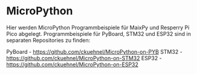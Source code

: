 # MicroPython

Hier werden MicroPython Programmbeispiele für MaixPy und Resperry Pi Pico abgelegt.
Programmbeispiele für PyBoard, STM32 und ESP32 sind in separaten Repositories zu finden:

PyBoard - https://github.com/ckuehnel/MicroPython-on-PYB
STM32   - https://github.com/ckuehnel/MicroPython-on-STM32
ESP32   - https://github.com/ckuehnel/MicroPython-on-ESP32
 
